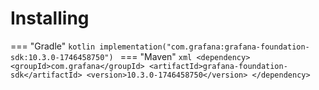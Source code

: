 # Installing

=== "Gradle"
    ```kotlin
    implementation("com.grafana:grafana-foundation-sdk:10.3.0-1746458750")
    ```
=== "Maven"
    ```xml
    <dependency>
        <groupId>com.grafana</groupId>
        <artifactId>grafana-foundation-sdk</artifactId>
        <version>10.3.0-1746458750</version>
    </dependency>
    ```
